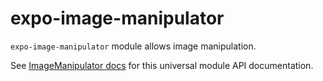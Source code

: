 # expo-image-manipulator

`expo-image-manipulator` module allows image manipulation.

See [ImageManipulator docs](https://docs.expo.io/versions/latest/sdk/imagemanipulator) for this universal module API documentation.
